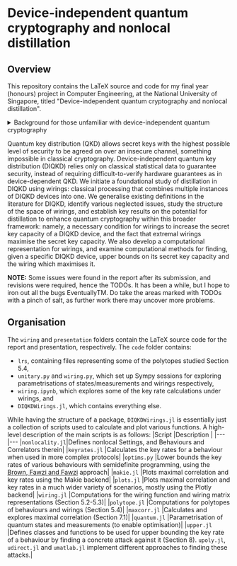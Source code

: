 # Device-independent quantum cryptography and nonlocal distillation

## Overview

This repository contains the LaTeX source and code for my final year (honours) project in Computer Engineering, at the National University of Singapore, titled "Device-independent quantum cryptography and nonlocal distillation".

<details>
<summary>Background for those unfamiliar with device-independent quantum cryptography</summary>
We focus on a particular type of *quantum cryptography*, namely *quantum key distribution* (QKD), which exploits the laws of quantum physics to perform the task of establishing a shared secret between two parties who are connected by an untrusted channel. Typically, this takes the form of a protocol with multiple rounds, where one party (Alice) randomly chooses a *state* and sends it to the other (Bob), who randomly chooses a *measurement* and measures the state with it, or where Alice and Bob receive two parts of an *entangled* state and randomly choose measurements to perform on it.

*Device-independent QKD* (DI-QKD) refers to a class of QKD protocols where the quantum operations (state generation and measurement) performed by the devices are *untrusted* - security is proven based solely on the probability distribution of the measurement outcomes (also referred to as a *behaviour*), and can be estimated even if the states and measurements deviate from the intended ones. The advantage of this is that we do not need to verify the implementation of the states and measurements, which can be difficult to do in practice.

The key observation is that some probability distributions are *nonlocal* - they cannot have been generated using some pre-agreed strategy, and must genuinely have come from quantum measurement results, whose outcome cannot be predicted. This provides the security in DI-QKD.

The work done in this project aims to generalise the observation that, for a certain DI-QKD protocol, the results of two rounds can be combined to increase the overall key rate, even increasing it from zero to nonzero. This process of combination is referred to as *nonlocal distillation*, as it makes a weakly nonlocal behaviour more nonlocal, and the specific processes that are used are referred to *wirings*. With this background, you, dear reader, are now equipped to understand the abstract of this work:
</details>

Quantum key distribution (QKD) allows secret keys with the highest possible level of security to be agreed on over an insecure channel, something impossible in classical cryptography. Device-independent quantum key distribution (DIQKD) relies only on classical statistical data to guarantee security, instead of requiring difficult-to-verify hardware guarantees as in device-dependent QKD. We initiate a foundational study of distillation in DIQKD using wirings: classical processing that combines multiple instances of DIQKD devices into one. We generalise existing definitions in the literature for DIQKD, identify various neglected issues, study the structure of the space of wirings, and establish key results on the potential for distillation to enhance quantum cryptography within this broader framework: namely, a necessary condition for wirings to increase the secret key capacity of a DIQKD device, and the fact that extremal wirings maximise the secret key capacity. We also develop a computational representation for wirings, and examine computational methods for finding, given a specific DIQKD device, upper bounds on its secret key capacity and the wiring which maximises it.

**NOTE:** Some issues were found in the report after its submission, and revisions were required, hence the TODOs. It has been a while, but I hope to iron out all the bugs EventuallyTM. Do take the areas marked with TODOs with a pinch of salt, as further work there may uncover more problems.

## Organisation

The `wiring` and `presentation` folders contain the LaTeX source code for the report and presentation, respectively. The `code` folder contains:
- `lrs`, containing files representing some of the polytopes studied Section 5.4,
- `unitary.py` and `wiring.py`, which set up Sympy sessions for exploring parametrisations of states/measurements and wirings respectively,
- `wiring.ipynb`, which explores some of the key rate calculations under wirings, and
- `DIQKDWirings.jl`, which contains everything else.

While having the structure of a package, `DIQKDWirings.jl` is essentially just a collection of scripts used to calculate and plot various functions. A high-level description of the main scripts is as follows:
|Script          |Description                                                  |
|---             |---
|`nonlocality.jl`|Defines nonlocal Settings, and Behaviours and Correlators therein|
|`keyrates.jl`   |Calculates the key rates for a behaviour when used in more complex protocols|
|`optims.py`     |Lower bounds the key rates of various behaviours with semidefinite programming, using the [Brown, Fawzi and Fawzi](https://github.com/peterjbrown519/DI-rates) approach|
|`makie.jl`      |Plots maximal correlation and key rates using the Makie backend|
|`plots.jl`      |Plots maximal correlation and key rates in a much wider variety of scenarios, mostly using the Plotly backend|
|`wiring.jl`     |Computations for the wiring function and wiring matrix representations (Section 5.2-5.3)|
|`polytope.jl`   |Computations for polytopes of behaviours and wirings (Section 5.4)|
|`maxcorr.jl`    |Calculates and explores maximal correlation (Section 7.1)|
|`quantum.jl`    |Parametrisation of quantum states and measurements (to enable optimisation)|
|`upper.jl`      |Defines classes and functions to be used for upper bounding the key rate of a behaviour by finding a concrete attack against it (Section 8). `upoly.jl`, `udirect.jl` and `umatlab.jl` implement different approaches to finding these attacks.|
